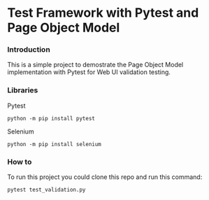 # Test Framework with Pytest and Page Object Model
### Introduction
This is a simple project to demostrate the Page Object Model implementation with Pytest for Web UI validation testing.

### Libraries
Pytest
```console
python -m pip install pytest
```

Selenium
```console
python -m pip install selenium
```

### How to
To run this project you could clone this repo and run this command:

```console
pytest test_validation.py
```